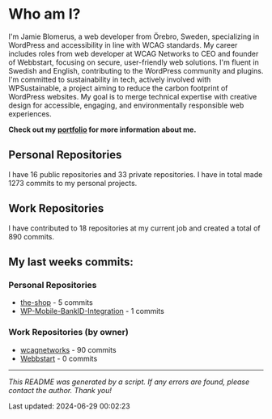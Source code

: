 # Who am I?
I'm Jamie Blomerus, a web developer from Örebro, Sweden, specializing in WordPress and accessibility in line with WCAG standards. My career includes roles from web developer at WCAG Networks to CEO and founder of Webbstart, focusing on secure, user-friendly web solutions. I'm fluent in Swedish and English, contributing to the WordPress community and plugins. I'm committed to sustainability in tech, actively involved with WPSustainable, a project aiming to reduce the carbon footprint of WordPress websites. My goal is to merge technical expertise with creative design for accessible, engaging, and environmentally responsible web experiences.

**Check out my [portfolio](jamie.blomerus.se) for more information about me.**

## Personal Repositories
I have 16 public repositories and 33 private repositories. I have in total made 1273 commits to my personal projects.

## Work Repositories
I have contributed to 18 repositories at my current job and created a total of 890 commits.
## My last weeks commits:
### Personal Repositories
* [the-shop](https://github.com/Automatiserad-testning-och-testverktyg/the-shop) - 5 commits
* [WP-Mobile-BankID-Integration](https://github.com/jamieblomerus/WP-Mobile-BankID-Integration) - 1 commits

### Work Repositories (by owner)
* [wcagnetworks](https://github.com/wcagnetworks) - 90 commits
* [Webbstart](https://github.com/Webbstart) - 0 commits

---

*This README was generated by a script. If any errors are found, please contact the author. Thank you!*

Last updated: 2024-06-29 00:02:23